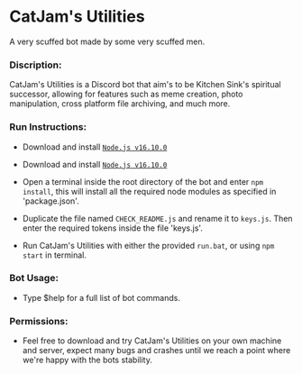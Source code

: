 # CatJam's Utilities

A very scuffed bot made by some very scuffed men.

### Discription:

CatJam's Utilities is a Discord bot that aim's to be Kitchen Sink's spiritual successor, allowing for features such as meme creation, photo manipulation, cross platform file archiving, and much more.

### Run Instructions:

- Download and install [``Node.js v16.10.0``](https://nodejs.org/download/release/v16.10.0/)
- Download and install <a href="http://example.com/" target="_blank">``Node.js v16.10.0``</a>

- Open a terminal inside the root directory of the bot and enter ``npm install``, this will install all the required node modules as specified in 'package.json'.

- Duplicate the file named ``CHECK_README.js`` and rename it to ``keys.js``. Then enter the required tokens inside the file 'keys.js'.

- Run CatJam's Utilities with either the provided ``run.bat``, or using ``npm start`` in terminal.

### Bot Usage:

- Type $help for a full list of bot commands.

### Permissions:

- Feel free to download and try CatJam's Utilities on your own machine and server, expect many bugs and crashes until we reach a point where we're happy with the bots stability.
